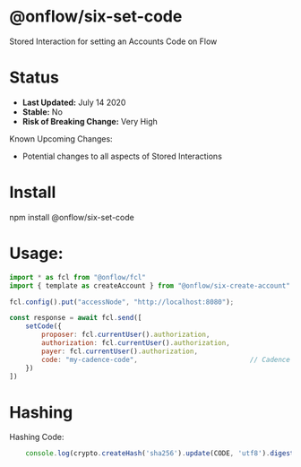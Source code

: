# @onflow/six-set-code

Stored Interaction for setting an Accounts Code on Flow

# Status

- **Last Updated:** July 14 2020
- **Stable:** No
- **Risk of Breaking Change:** Very High

Known Upcoming Changes:

- Potential changes to all aspects of Stored Interactions

# Install

npm install @onflow/six-set-code

# Usage:

```javascript
import * as fcl from "@onflow/fcl"
import { template as createAccount } from "@onflow/six-create-account"

fcl.config().put("accessNode", "http://localhost:8080");

const response = await fcl.send([
    setCode({
        proposer: fcl.currentUser().authorization,
        authorization: fcl.currentUser().authorization,     
        payer: fcl.currentUser().authorization,             
        code: "my-cadence-code",                            // Cadence code as a utf8 encoded string.
    })
])

```

# Hashing

Hashing Code:
```javascript
    console.log(crypto.createHash('sha256').update(CODE, 'utf8').digest('hex'))
```